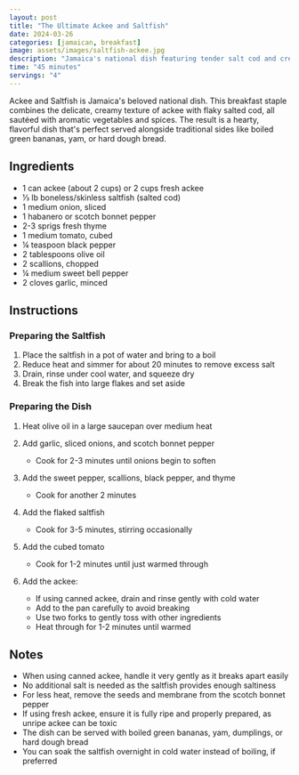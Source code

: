 ```yaml
---
layout: post
title: "The Ultimate Ackee and Saltfish"
date: 2024-03-26
categories: [jamaican, breakfast]
image: assets/images/saltfish-ackee.jpg
description: "Jamaica's national dish featuring tender salt cod and creamy ackee, sautéed with aromatic vegetables and spices for a delicious traditional breakfast."
time: "45 minutes"
servings: "4"
---
```


Ackee and Saltfish is Jamaica's beloved national dish. This breakfast staple combines the delicate, creamy texture of ackee with flaky salted cod, all sautéed with aromatic vegetables and spices. The result is a hearty, flavorful dish that's perfect served alongside traditional sides like boiled green bananas, yam, or hard dough bread.

## Ingredients

- 1 can ackee (about 2 cups) or 2 cups fresh ackee
- ⅓ lb boneless/skinless saltfish (salted cod)
- 1 medium onion, sliced
- 1 habanero or scotch bonnet pepper
- 2-3 sprigs fresh thyme
- 1 medium tomato, cubed
- ¼ teaspoon black pepper
- 2 tablespoons olive oil
- 2 scallions, chopped
- ¼ medium sweet bell pepper
- 2 cloves garlic, minced

## Instructions

### Preparing the Saltfish

1. Place the saltfish in a pot of water and bring to a boil
2. Reduce heat and simmer for about 20 minutes to remove excess salt
3. Drain, rinse under cool water, and squeeze dry
4. Break the fish into large flakes and set aside

### Preparing the Dish

1. Heat olive oil in a large saucepan over medium heat

2. Add garlic, sliced onions, and scotch bonnet pepper
   - Cook for 2-3 minutes until onions begin to soften

3. Add the sweet pepper, scallions, black pepper, and thyme
   - Cook for another 2 minutes

4. Add the flaked saltfish
   - Cook for 3-5 minutes, stirring occasionally

5. Add the cubed tomato
   - Cook for 1-2 minutes until just warmed through

6. Add the ackee:
   - If using canned ackee, drain and rinse gently with cold water
   - Add to the pan carefully to avoid breaking
   - Use two forks to gently toss with other ingredients
   - Heat through for 1-2 minutes until warmed

## Notes

- When using canned ackee, handle it very gently as it breaks apart easily
- No additional salt is needed as the saltfish provides enough saltiness
- For less heat, remove the seeds and membrane from the scotch bonnet pepper
- If using fresh ackee, ensure it is fully ripe and properly prepared, as unripe ackee can be toxic
- The dish can be served with boiled green bananas, yam, dumplings, or hard dough bread
- You can soak the saltfish overnight in cold water instead of boiling, if preferred 